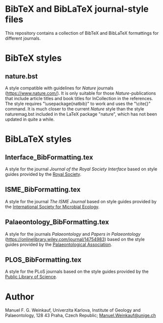 # BibTeX and BibLaTeX journal-style files

This repository contains a collection of BibTeX and BibLaTeX formattings for different journals.

# BibTeX styles

## nature.bst

A style compatible with guidelines for *Nature* journals (https://www.nature.com/). It is only suitable for those *Nature*-publications that include article titles and book titles for InCollection in the references. The style requires "\usepackage{natbib}" to work and uses the "\cite{}" command. It is much closer to the current *Nature* style than the style naturemag.bst included in the LaTeX package "nature", which has not been updated in quite a while.

# BibLaTeX styles

## Interface_BibFormatting.tex

A style for the journal *Journal of the Royal Society Interface* based on style guides provided by the [Royal Society](https://royalsociety.org/journals/authors/author-guidelines/).

## ISME_BibFormatting.tex

A style for the journal *The ISME Journal* based on style guides provided by the [International Society for Microbial Ecology](https://www.isme-microbes.org/).

## Palaeontology_BibFormatting.tex

A style for the journals *Palaeontology* and *Papers in Palaeontology* (https://onlinelibrary.wiley.com/journal/14754983) based on the style guides provided by the [Palaeontological Association](https://www.palass.org/publications/palaeontology-journal#for-authors).

## PLOS_BibFormatting.tex

A style for the PLoS journals based on the style guides provided by the [Public Library of Science](https://plos.org/).

# Author

Manuel F. G. Weinkauf, Univerzita Karlova, Institute of Geology and Palaeontology, 128 43 Praha, Czech Republic; Manuel.Weinkauf@unige.ch















